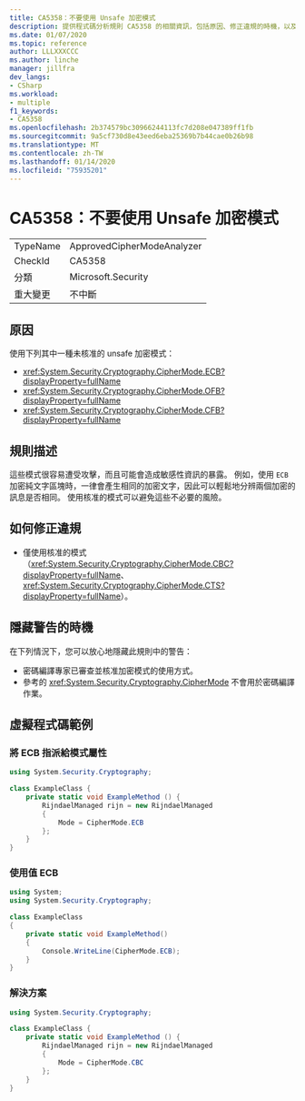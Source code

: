 ```yaml
---
title: CA5358：不要使用 Unsafe 加密模式
description: 提供程式碼分析規則 CA5358 的相關資訊，包括原因、修正違規的時機，以及何時將其隱藏。
ms.date: 01/07/2020
ms.topic: reference
author: LLLXXXCCC
ms.author: linche
manager: jillfra
dev_langs:
- CSharp
ms.workload:
- multiple
f1_keywords:
- CA5358
ms.openlocfilehash: 2b374579bc30966244113fc7d208e047389ff1fb
ms.sourcegitcommit: 9a5cf730d8e43eed6eba25369b7b44cae0b26b98
ms.translationtype: MT
ms.contentlocale: zh-TW
ms.lasthandoff: 01/14/2020
ms.locfileid: "75935201"
---
```

# <a name="ca5358-do-not-use-unsafe-cipher-modes"></a>CA5358：不要使用 Unsafe 加密模式

|||
|-|-|
|TypeName|ApprovedCipherModeAnalyzer|
|CheckId|CA5358|
|分類|Microsoft.Security|
|重大變更|不中斷|

## <a name="cause"></a>原因

使用下列其中一種未核准的 unsafe 加密模式：

- <xref:System.Security.Cryptography.CipherMode.ECB?displayProperty=fullName>
- <xref:System.Security.Cryptography.CipherMode.OFB?displayProperty=fullName>
- <xref:System.Security.Cryptography.CipherMode.CFB?displayProperty=fullName>

## <a name="rule-description"></a>規則描述

這些模式很容易遭受攻擊，而且可能會造成敏感性資訊的暴露。 例如，使用 `ECB` 加密純文字區塊時，一律會產生相同的加密文字，因此可以輕鬆地分辨兩個加密的訊息是否相同。 使用核准的模式可以避免這些不必要的風險。

## <a name="how-to-fix-violations"></a>如何修正違規

- 僅使用核准的模式（<xref:System.Security.Cryptography.CipherMode.CBC?displayProperty=fullName>、<xref:System.Security.Cryptography.CipherMode.CTS?displayProperty=fullName>）。

## <a name="when-to-suppress-warnings"></a>隱藏警告的時機

在下列情況下，您可以放心地隱藏此規則中的警告：
- 密碼編譯專家已審查並核准加密模式的使用方式。
- 參考的 <xref:System.Security.Cryptography.CipherMode> 不會用於密碼編譯作業。

## <a name="pseudo-code-examples"></a>虛擬程式碼範例

### <a name="assign-ecb-to-mode-property"></a>將 ECB 指派給模式屬性

```csharp
using System.Security.Cryptography;

class ExampleClass {
    private static void ExampleMethod () {
        RijndaelManaged rijn = new RijndaelManaged
        {
            Mode = CipherMode.ECB
        };
    }
}
```

### <a name="using-the-value-ecb"></a>使用值 ECB

```csharp
using System;
using System.Security.Cryptography;

class ExampleClass
{
    private static void ExampleMethod()
    {
        Console.WriteLine(CipherMode.ECB);
    }
}
```

### <a name="solution"></a>解決方案

```csharp
using System.Security.Cryptography;

class ExampleClass {
    private static void ExampleMethod () {
        RijndaelManaged rijn = new RijndaelManaged
        {
            Mode = CipherMode.CBC
        };
    }
}
```
